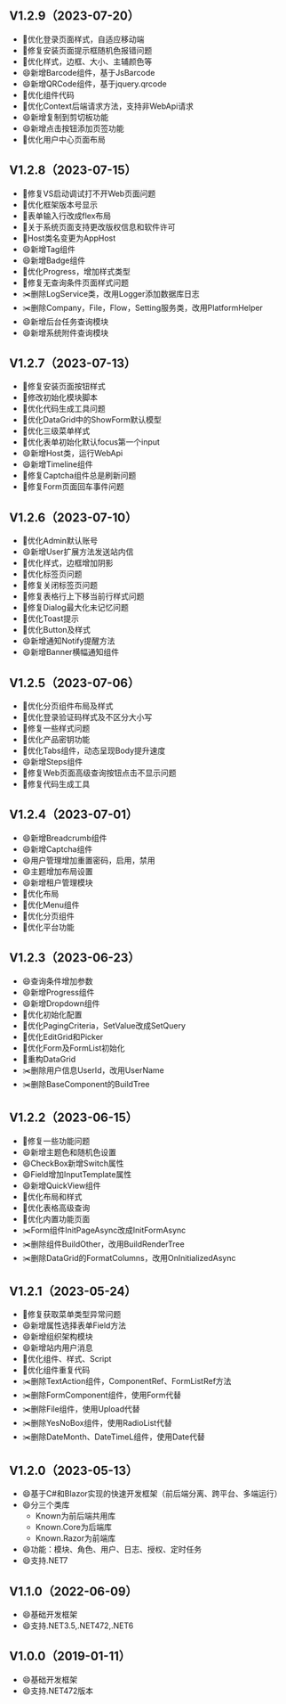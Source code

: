 ﻿## V1.2.9（2023-07-20）

- 🔨优化登录页面样式，自适应移动端
- 🐛修复安装页面提示框随机色报错问题
- 🔨优化样式，边框、大小、主辅颜色等
- 😄新增Barcode组件，基于JsBarcode
- 😄新增QRCode组件，基于jquery.qrcode
- 🔨优化组件代码
- 🔨优化Context后端请求方法，支持非WebApi请求
- 😄新增复制到剪切板功能
- 😄新增点击按钮添加页签功能
- 🔨优化用户中心页面布局

## V1.2.8（2023-07-15）

- 🐛修复VS启动调试打不开Web页面问题
- 🔨优化框架版本号显示
- 🔨表单输入行改成flex布局
- 🔨关于系统页面支持更改版权信息和软件许可
- 🔨Host类名变更为AppHost
- 😄新增Tag组件
- 😄新增Badge组件
- 🔨优化Progress，增加样式类型
- 🐛修复无查询条件页面样式问题
- ✂️删除LogService类，改用Logger添加数据库日志
- ✂️删除Company，File，Flow，Setting服务类，改用PlatformHelper
- 😄新增后台任务查询模块
- 😄新增系统附件查询模块

## V1.2.7（2023-07-13）

- 🐛修复安装页面按钮样式
- 🔨修改初始化模块脚本
- 🔨优化代码生成工具问题
- 🔨优化DataGrid中的ShowForm默认模型
- 🔨优化三级菜单样式
- 🔨优化表单初始化默认focus第一个input
- 😄新增Host类，运行WebApi
- 😄新增Timeline组件
- 🐛修复Captcha组件总是刷新问题
- 🐛修复Form页面回车事件问题

## V1.2.6（2023-07-10）

- 🔨优化Admin默认账号
- 😄新增User扩展方法发送站内信
- 🔨优化样式，边框增加阴影
- 🔨优化标签页问题
- 🐛修复关闭标签页问题
- 🐛修复表格行上下移当前行样式问题
- 🐛修复Dialog最大化未记忆问题
- 🔨优化Toast提示
- 🔨优化Button及样式
- 😄新增通知Notify提醒方法
- 😄新增Banner横幅通知组件

## V1.2.5（2023-07-06）

- 🔨优化分页组件布局及样式
- 🔨优化登录验证码样式及不区分大小写
- 🔨修复一些样式问题
- 🔨优化产品密钥功能
- 🔨优化Tabs组件，动态呈现Body提升速度
- 😄新增Steps组件
- 🐛修复Web页面高级查询按钮点击不显示问题
- 🐛修复代码生成工具

## V1.2.4（2023-07-01）

- 😄新增Breadcrumb组件
- 😄新增Captcha组件
- 😄用户管理增加重置密码，启用，禁用
- 😄主题增加布局设置
- 😄新增租户管理模块
- 🔨优化布局
- 🔨优化Menu组件
- 🔨优化分页组件
- 🔨优化平台功能

## V1.2.3（2023-06-23）

- 😄查询条件增加参数
- 😄新增Progress组件
- 😄新增Dropdown组件
- 🔨优化初始化配置
- 🔨优化PagingCriteria，SetValue改成SetQuery
- 🔨优化EditGrid和Picker
- 🔨优化Form及FormList初始化
- 🔨重构DataGrid
- ✂️删除用户信息UserId，改用UserName
- ✂️删除BaseComponent的BuildTree

## V1.2.2（2023-06-15）

- 🐛修复一些功能问题
- 😄新增主题色和随机色设置
- 😄CheckBox新增Switch属性
- 😄Field增加InputTemplate属性
- 😄新增QuickView组件
- 🔨优化布局和样式
- 🔨优化表格高级查询
- 🔨优化内置功能页面
- ✂️Form组件InitPageAsync改成InitFormAsync
- ✂️删除组件BuildOther，改用BuildRenderTree
- ✂️删除DataGrid的FormatColumns，改用OnInitializedAsync

## V1.2.1（2023-05-24）

- 🐛修复获取菜单类型异常问题
- 😄新增属性选择表单Field方法
- 😄新增组织架构模块
- 😄新增站内用户消息
- 🔨优化组件、样式、Script
- 🔨优化组件重复代码
- ✂️删除TextAction组件，ComponentRef、FormListRef方法
- ✂️删除FormComponent组件，使用Form代替
- ✂️删除File组件，使用Upload代替
- ✂️删除YesNoBox组件，使用RadioList代替
- ✂️删除DateMonth、DateTimeL组件，使用Date代替

## V1.2.0（2023-05-13）

- 😄基于C#和Blazor实现的快速开发框架（前后端分离、跨平台、多端运行）
- 😄分三个类库
    - Known为前后端共用库
    - Known.Core为后端库
    - Known.Razor为前端库
- 😄功能：模块、角色、用户、日志、授权、定时任务
- 😄支持.NET7

## V1.1.0（2022-06-09）

- 😄基础开发框架
- 😄支持.NET3.5,.NET472,.NET6

## V1.0.0（2019-01-11）

- 😄基础开发框架
- 😄支持.NET472版本
